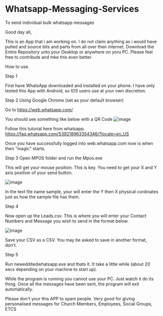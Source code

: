 # Whatsapp-Messaging-Services
To send individual bulk whatsapp messages

Good day all,

This is an App that i am working on. I do not claim anything as i would have pulled and source bits and parts from all over then internet.
Download the Entire Repository unto your Desktop or anywhere on yoru PC. Please feel free to contribute and mke this even better.

How to use.

Step 1

First have WhatsApp downloaded and installed on your phone.
I have only tested this App with Android, so IOS users use at your own discretion.

Step 2
Using Google Chrome (set as your default browser)

Go to https://web.whatsapp.com/

You should see something like below with a QR Code
![image](https://user-images.githubusercontent.com/44338527/192065762-61553108-39fc-413c-98cc-818e10eb77cd.png)


Follow this tutorial here from whatsapp.
https://faq.whatsapp.com/539218963354346/?locale=en_US

Once you have successfully logged into web.whatsapp.com now is when then "magic" starts.

Step 3
Open MPOS folder and run the Mpos.exe

This will get your mouse position. This is key. You need to get your X and Y axis position of your send button. 

![image](https://user-images.githubusercontent.com/44338527/192066430-9fdb359c-4cd3-4e3a-8c41-17ce3951bad0.png)

In the text file name sample, your will enter the Y then X physical cordinates just as how the sample file has them.

Step 4
 
 Now open up the Leads.csv. This is where you will enter your Contact Numbers and Message you wish to send in the format below.
 
 ![image](https://user-images.githubusercontent.com/44338527/192066762-1614f841-1f4f-4634-9513-01636fd4689f.png)
 
 Save your CSV as a CSV. You may be asked to save in another format, don't.
 
 Step 5
 
 Run newedditedwhatsapp.exe and thats it. It take a little while (about 20 secs depending on your machine to start up).
 
 While the program is running you cannot use your PC. Just watch it do its thing. Once all the messages have been sent, the program will exit automatically.
 
 Please don't your this APP to spam people. Very good for giving personalised messages for Church Members, Employees, Social Groups, ETCS
 
 





